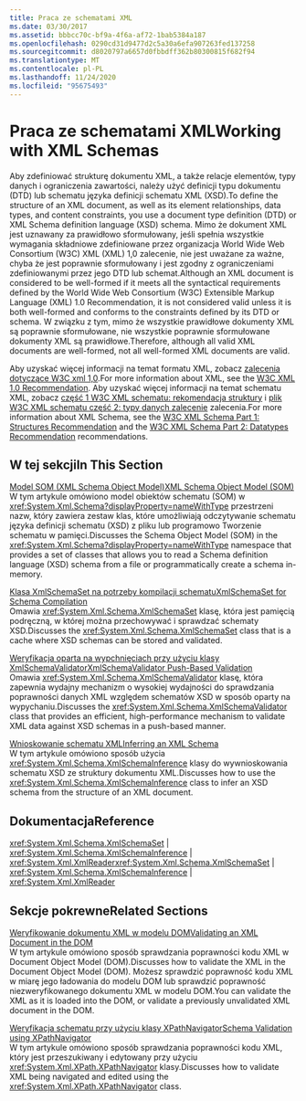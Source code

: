 ```yaml
---
title: Praca ze schematami XML
ms.date: 03/30/2017
ms.assetid: bbbcc70c-bf9a-4f6a-af72-1bab5384a187
ms.openlocfilehash: 0290cd31d9477d2c5a30a6efa907263fed137258
ms.sourcegitcommit: d8020797a6657d0fbbdff362b80300815f682f94
ms.translationtype: MT
ms.contentlocale: pl-PL
ms.lasthandoff: 11/24/2020
ms.locfileid: "95675493"
---
```

# <a name="working-with-xml-schemas"></a><span data-ttu-id="94386-102">Praca ze schematami XML</span><span class="sxs-lookup"><span data-stu-id="94386-102">Working with XML Schemas</span></span>

<span data-ttu-id="94386-103">Aby zdefiniować strukturę dokumentu XML, a także relacje elementów, typy danych i ograniczenia zawartości, należy użyć definicji typu dokumentu (DTD) lub schematu języka definicji schematu XML (XSD).</span><span class="sxs-lookup"><span data-stu-id="94386-103">To define the structure of an XML document, as well as its element relationships, data types, and content constraints, you use a document type definition (DTD) or XML Schema definition language (XSD) schema.</span></span> <span data-ttu-id="94386-104">Mimo że dokument XML jest uznawany za prawidłowo sformułowany, jeśli spełnia wszystkie wymagania składniowe zdefiniowane przez organizacja World Wide Web Consortium (W3C) XML (XML) 1,0 zalecenie, nie jest uważane za ważne, chyba że jest poprawnie sformułowany i jest zgodny z ograniczeniami zdefiniowanymi przez jego DTD lub schemat.</span><span class="sxs-lookup"><span data-stu-id="94386-104">Although an XML document is considered to be well-formed if it meets all the syntactical requirements defined by the World Wide Web Consortium (W3C) Extensible Markup Language (XML) 1.0 Recommendation, it is not considered valid unless it is both well-formed and conforms to the constraints defined by its DTD or schema.</span></span> <span data-ttu-id="94386-105">W związku z tym, mimo że wszystkie prawidłowe dokumenty XML są poprawnie sformułowane, nie wszystkie poprawnie sformułowane dokumenty XML są prawidłowe.</span><span class="sxs-lookup"><span data-stu-id="94386-105">Therefore, although all valid XML documents are well-formed, not all well-formed XML documents are valid.</span></span>  
  
 <span data-ttu-id="94386-106">Aby uzyskać więcej informacji na temat formatu XML, zobacz [zalecenia dotyczące W3C xml 1,0](https://www.w3.org/TR/REC-xml/).</span><span class="sxs-lookup"><span data-stu-id="94386-106">For more information about XML, see the [W3C XML 1.0 Recommendation](https://www.w3.org/TR/REC-xml/).</span></span> <span data-ttu-id="94386-107">Aby uzyskać więcej informacji na temat schematu XML, zobacz [część 1 W3C XML schematu: rekomendacja struktury](https://www.w3.org/TR/xmlschema-1/) i [plik W3C XML schematu część 2: typy danych zalecenie](https://www.w3.org/TR/xmlschema-2/) zalecenia.</span><span class="sxs-lookup"><span data-stu-id="94386-107">For more information about XML Schema, see the [W3C XML Schema Part 1: Structures Recommendation](https://www.w3.org/TR/xmlschema-1/) and the [W3C XML Schema Part 2: Datatypes Recommendation](https://www.w3.org/TR/xmlschema-2/) recommendations.</span></span>  
  
## <a name="in-this-section"></a><span data-ttu-id="94386-108">W tej sekcji</span><span class="sxs-lookup"><span data-stu-id="94386-108">In This Section</span></span>  

 [<span data-ttu-id="94386-109">Model SOM (XML Schema Object Model)</span><span class="sxs-lookup"><span data-stu-id="94386-109">XML Schema Object Model (SOM)</span></span>](xml-schema-object-model-som.md)  
 <span data-ttu-id="94386-110">W tym artykule omówiono model obiektów schematu (SOM) w <xref:System.Xml.Schema?displayProperty=nameWithType> przestrzeni nazw, który zawiera zestaw klas, które umożliwiają odczytywanie schematu języka definicji schematu (XSD) z pliku lub programowo Tworzenie schematu w pamięci.</span><span class="sxs-lookup"><span data-stu-id="94386-110">Discusses the Schema Object Model (SOM) in the <xref:System.Xml.Schema?displayProperty=nameWithType> namespace that provides a set of classes that allows you to read a Schema definition language (XSD) schema from a file or programmatically create a schema in-memory.</span></span>  
  
 [<span data-ttu-id="94386-111">Klasa XmlSchemaSet na potrzeby kompilacji schematu</span><span class="sxs-lookup"><span data-stu-id="94386-111">XmlSchemaSet for Schema Compilation</span></span>](xmlschemaset-for-schema-compilation.md)  
 <span data-ttu-id="94386-112">Omawia <xref:System.Xml.Schema.XmlSchemaSet> klasę, która jest pamięcią podręczną, w której można przechowywać i sprawdzać schematy XSD.</span><span class="sxs-lookup"><span data-stu-id="94386-112">Discusses the <xref:System.Xml.Schema.XmlSchemaSet> class that is a cache where XSD schemas can be stored and validated.</span></span>  
  
 [<span data-ttu-id="94386-113">Weryfikacja oparta na wypchnięciach przy użyciu klasy XmlSchemaValidator</span><span class="sxs-lookup"><span data-stu-id="94386-113">XmlSchemaValidator Push-Based Validation</span></span>](xmlschemavalidator-push-based-validation.md)  
 <span data-ttu-id="94386-114">Omawia <xref:System.Xml.Schema.XmlSchemaValidator> klasę, która zapewnia wydajny mechanizm o wysokiej wydajności do sprawdzania poprawności danych XML względem schematów XSD w sposób oparty na wypychaniu.</span><span class="sxs-lookup"><span data-stu-id="94386-114">Discusses the <xref:System.Xml.Schema.XmlSchemaValidator> class that provides an efficient, high-performance mechanism to validate XML data against XSD schemas in a push-based manner.</span></span>  
  
 [<span data-ttu-id="94386-115">Wnioskowanie schematu XML</span><span class="sxs-lookup"><span data-stu-id="94386-115">Inferring an XML Schema</span></span>](inferring-an-xml-schema.md)  
 <span data-ttu-id="94386-116">W tym artykule omówiono sposób użycia <xref:System.Xml.Schema.XmlSchemaInference> klasy do wywnioskowania schematu XSD ze struktury dokumentu XML.</span><span class="sxs-lookup"><span data-stu-id="94386-116">Discusses how to use the <xref:System.Xml.Schema.XmlSchemaInference> class to infer an XSD schema from the structure of an XML document.</span></span>  
  
## <a name="reference"></a><span data-ttu-id="94386-117">Dokumentacja</span><span class="sxs-lookup"><span data-stu-id="94386-117">Reference</span></span>  

 <span data-ttu-id="94386-118"><xref:System.Xml.Schema.XmlSchemaSet> &#124; <xref:System.Xml.Schema.XmlSchemaInference> &#124; <xref:System.Xml.XmlReader></span><span class="sxs-lookup"><span data-stu-id="94386-118"><xref:System.Xml.Schema.XmlSchemaSet> &#124; <xref:System.Xml.Schema.XmlSchemaInference> &#124; <xref:System.Xml.XmlReader></span></span>  
  
## <a name="related-sections"></a><span data-ttu-id="94386-119">Sekcje pokrewne</span><span class="sxs-lookup"><span data-stu-id="94386-119">Related Sections</span></span>  

 [<span data-ttu-id="94386-120">Weryfikowanie dokumentu XML w modelu DOM</span><span class="sxs-lookup"><span data-stu-id="94386-120">Validating an XML Document in the DOM</span></span>](validating-an-xml-document-in-the-dom.md)  
 <span data-ttu-id="94386-121">W tym artykule omówiono sposób sprawdzania poprawności kodu XML w Document Object Model (DOM).</span><span class="sxs-lookup"><span data-stu-id="94386-121">Discusses how to validate the XML in the Document Object Model (DOM).</span></span> <span data-ttu-id="94386-122">Możesz sprawdzić poprawność kodu XML w miarę jego ładowania do modelu DOM lub sprawdzić poprawność niezweryfikowanego dokumentu XML w modelu DOM.</span><span class="sxs-lookup"><span data-stu-id="94386-122">You can validate the XML as it is loaded into the DOM, or validate a previously unvalidated XML document in the DOM.</span></span>  
  
 [<span data-ttu-id="94386-123">Weryfikacja schematu przy użyciu klasy XPathNavigator</span><span class="sxs-lookup"><span data-stu-id="94386-123">Schema Validation using XPathNavigator</span></span>](schema-validation-using-xpathnavigator.md)  
 <span data-ttu-id="94386-124">W tym artykule omówiono sposób sprawdzania poprawności kodu XML, który jest przeszukiwany i edytowany przy użyciu <xref:System.Xml.XPath.XPathNavigator> klasy.</span><span class="sxs-lookup"><span data-stu-id="94386-124">Discusses how to validate XML being navigated and edited using the <xref:System.Xml.XPath.XPathNavigator> class.</span></span>
